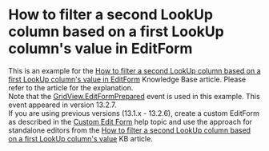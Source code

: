 # How to filter a second LookUp column based on a first LookUp column's value in EditForm


<p>This is an example for the <a href="https://www.devexpress.com/Support/Center/p/T127025">How to filter a second LookUp column based on a first LookUp column's value in EditForm</a> Knowledge Base article. Please refer to the article for the explanation.<br />Note that the <a href="https://documentation.devexpress.com/#windowsforms/DevExpressXtraGridViewsGridGridView_EditFormPreparedtopic">GridView.EditFormPrepared</a> event is used in this example. This event appeared in version 13.2.7.<br />If you are using previous versions (13.1.x - 13.2.6), create a custom EditForm as described in the <a href="https://documentation.devexpress.com/#windowsforms/CustomDocument16215">Custom Edit Form</a> help topic and use the approach for standalone editors from the <a href="http://isc.devexpress.com/Thread/WorkplaceDetails/A237">How to filter a second LookUp column based on a first LookUp column's value</a> KB article.</p>

<br/>


